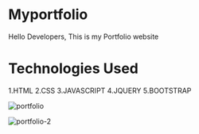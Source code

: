 # Myportfolio
Hello Developers, This is my Portfolio website
# Technologies Used
1.HTML
2.CSS
3.JAVASCRIPT
4.JQUERY
5.BOOTSTRAP

![portfolio](https://user-images.githubusercontent.com/63389169/110581477-a3e68780-8190-11eb-8172-311303012408.PNG)


![portfolio-2](https://user-images.githubusercontent.com/63389169/110581541-c082bf80-8190-11eb-908a-5fb8380dcbad.PNG)
